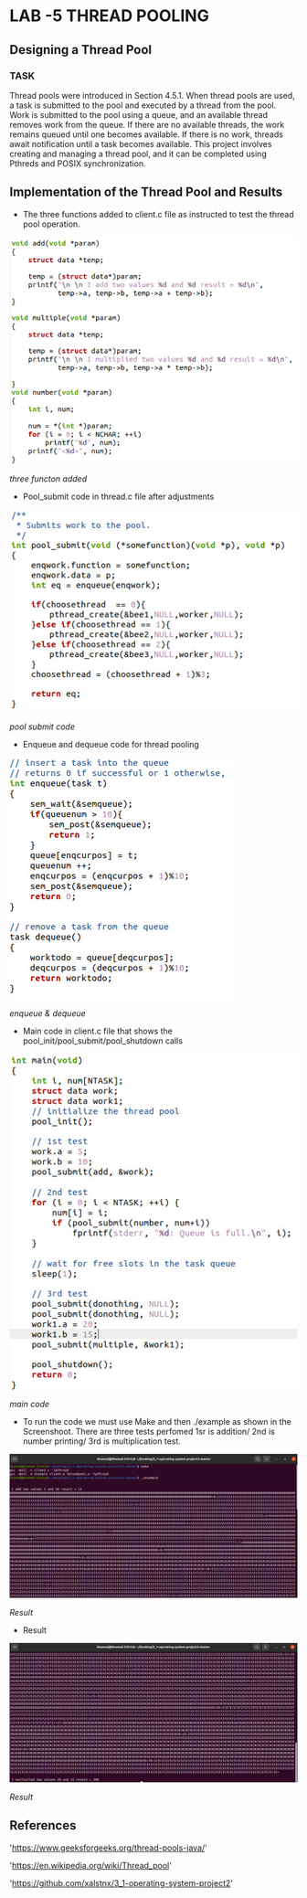 # LAB -5 THREAD POOLING 

## Designing a Thread Pool
### TASK
Thread pools were introduced in Section 4.5.1. When thread pools are used, a task is submitted
to the pool and executed by a thread from the pool. Work is submitted to the pool using a queue,
and an available thread removes work from the queue. If there are no available threads, the work
remains queued until one becomes available. If there is no work, threads await notification until a
task becomes available. This project involves creating and managing a thread pool, and it can be
completed using Pthreds and POSIX synchronization.
 
## Implementation of the Thread Pool and Results
- The three functions added to client.c file as instructed to test the thread pool operation.

![](images/1.jpeg)

*three functon added*

- Pool_submit code in thread.c file after adjustments

![](images/2.jpeg)

*pool submit code*


- Enqueue and dequeue code for thread pooling

![](images/3.jpeg)

*enqueue & dequeue*


- Main code in client.c file that shows the pool_init/pool_submit/pool_shutdown calls

![](images/4.jpeg)

*main code*

- To run the code we must use Make and then ./example as shown in the Screenshoot. There are three tests perfomed 1sr is addition/ 2nd is number printing/ 3rd is multiplication test. 

![](images/5.jpeg)

*Result*

- Result 

![](images/6.jpeg)

*Result*

## References
'https://www.geeksforgeeks.org/thread-pools-java/'

'https://en.wikipedia.org/wiki/Thread_pool'

'https://github.com/xalstnx/3_1-operating-system-project2'



